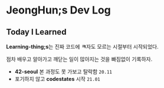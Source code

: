 # JeongHun;s Dev Log

## Today I Learned

**Learning-thing;s**는 진짜 코드에 **ㅋ**자도 모르는 시절부터 시작되었다.

점차 배우고 알아가고 깨닫는 일이 많아지는 것을 빠짐없이 기록하자.

- **42-seoul** 본 과정도 못 가보고 탈락함 `20.11`
- 포기하지 않고 **codestates** 시작 `21.01`